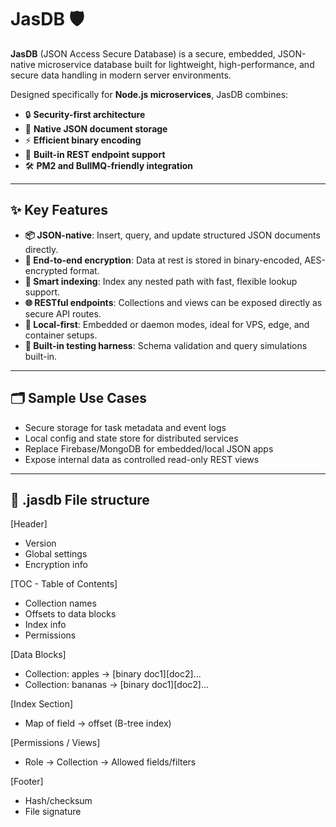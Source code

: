 # JasDB 🛡️

**JasDB** (JSON Access Secure Database) is a secure, embedded, JSON-native microservice database built for lightweight, high-performance, and secure data handling in modern server environments.

Designed specifically for **Node.js microservices**, JasDB combines:
- 🔒 **Security-first architecture**
- 🧩 **Native JSON document storage**
- ⚡ **Efficient binary encoding**
- 🧵 **Built-in REST endpoint support**
- 🛠️ **PM2 and BullMQ-friendly integration**

---

## ✨ Key Features

- **📦 JSON-native**: Insert, query, and update structured JSON documents directly.
- **🔐 End-to-end encryption**: Data at rest is stored in binary-encoded, AES-encrypted format.
- **🧠 Smart indexing**: Index any nested path with fast, flexible lookup support.
- **🌐 RESTful endpoints**: Collections and views can be exposed directly as secure API routes.
- **🧰 Local-first**: Embedded or daemon modes, ideal for VPS, edge, and container setups.
- **🧪 Built-in testing harness**: Schema validation and query simulations built-in.

---

## 🗂️ Sample Use Cases

- Secure storage for task metadata and event logs
- Local config and state store for distributed services
- Replace Firebase/MongoDB for embedded/local JSON apps
- Expose internal data as controlled read-only REST views

---

## 🚀 .jasdb File structure

[Header]
  - Version
  - Global settings
  - Encryption info

[TOC - Table of Contents]
  - Collection names
  - Offsets to data blocks
  - Index info
  - Permissions

[Data Blocks]
  - Collection: apples → [binary doc1][doc2]...
  - Collection: bananas → [binary doc1][doc2]...

[Index Section]
  - Map of field → offset (B-tree index)

[Permissions / Views]
  - Role → Collection → Allowed fields/filters

[Footer]
  - Hash/checksum
  - File signature


